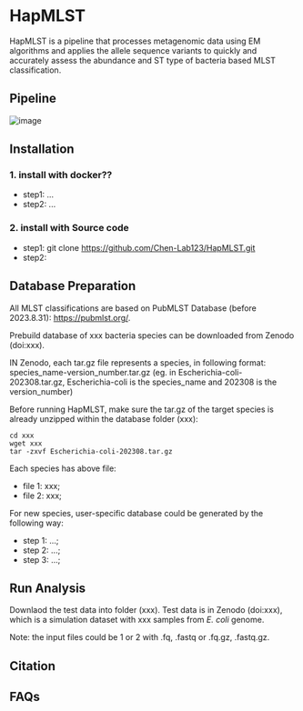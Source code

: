 # HapMLST

HapMLST is a pipeline that processes metagenomic data using EM algorithms and applies the allele sequence variants to quickly and accurately assess the abundance and ST type of bacteria based MLST classification.

## Pipeline
![image](https://github.com/Chen-Lab123/HapMLST/blob/main/pipeline/Figure1.tif)

## Installation
### 1. install with docker??
- step1: ...
- step2: ...
### 2. install with Source code
- step1: git clone https://github.com/Chen-Lab123/HapMLST.git
- step2: 

## Database Preparation
All MLST classifications are based on PubMLST Database (before 2023.8.31): https://pubmlst.org/. 

Prebuild database of xxx bacteria species can be downloaded from Zenodo (doi:xxx). 

IN Zenodo, each tar.gz file represents a species, in following format: species_name-version_number.tar.gz (eg. in Escherichia-coli-202308.tar.gz, Escherichia-coli is the species_name and 202308 is the version_number)

Before running HapMLST, make sure the tar.gz of the target species is already unzipped within the database folder (xxx):

```
cd xxx
wget xxx
tar -zxvf Escherichia-coli-202308.tar.gz
```

Each species has above file:

- file 1: xxx;
- file 2: xxx;

For new species, user-specific database could be generated by the following way:
- step 1: ...;
- step 2: ...;
- step 3: ...;

## Run Analysis
Downlaod the test data into folder (xxx). Test data is in Zenodo (doi:xxx), which is a simulation dataset with xxx samples from _E. coli_ genome.

Note: the input files could be 1 or 2 with .fq, .fastq or .fq.gz, .fastq.gz. 

## Citation

## FAQs
